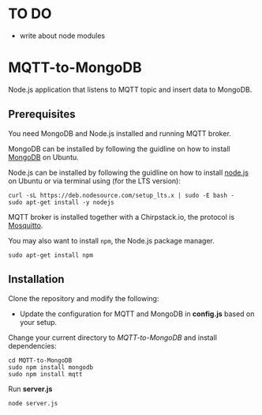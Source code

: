 # TO DO
  - write about node modules

# MQTT-to-MongoDB
Node.js application that listens to MQTT topic and insert data to MongoDB.

## Prerequisites
You need MongoDB and Node.js installed and running MQTT broker.

MongoDB can be installed by following the guidline on how to install 
[MongoDB](https://docs.mongodb.com/manual/tutorial/install-mongodb-on-ubuntu/)
on Ubuntu.

Node.js can be installed by following the guidline on how to install 
[node.js](https://github.com/nodesource/distributions/blob/master/README.md)
on Ubuntu or via terminal using (for the LTS version):
```shell
curl -sL https://deb.nodesource.com/setup_lts.x | sudo -E bash -
sudo apt-get install -y nodejs
```

MQTT broker is installed together with a Chirpstack.io, the protocol is [Mosquitto](https://mosquitto.org/).

You may also want to install ```npm```, the Node.js package manager.
```shell
sudo apt-get install npm
```

## Installation
Clone the repository and modify the following:
  
  - Update the configuration for MQTT and MongoDB in **config.js** based on your setup.

Change your current directory to *MQTT-to-MongoDB* and install dependencies:

```shell
cd MQTT-to-MongoDB
sudo npm install mongodb
sudo npm install mqtt
``` 

Run **server.js**
```shell
node server.js
```
